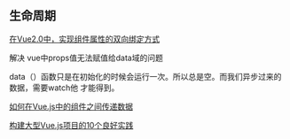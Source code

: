 ## 生命周期



[在Vue2.0中，实现组件属性的双向绑定方式](http://www.cnblogs.com/xxcanghai/p/6124699.html?_t=t)

解决 vue中props值无法赋值给data域的问题

data（）函数只是在初始化的时候会运行一次。所以总是空。而我们异步过来的数据，需要watch他 才能得到。

[如何在Vue.js中的组件之间传递数据](https://javascriptweekly.com/link/82944/web) 

[构建大型Vue.js项目的10个良好实践](https://javascriptweekly.com/link/79459/web) 